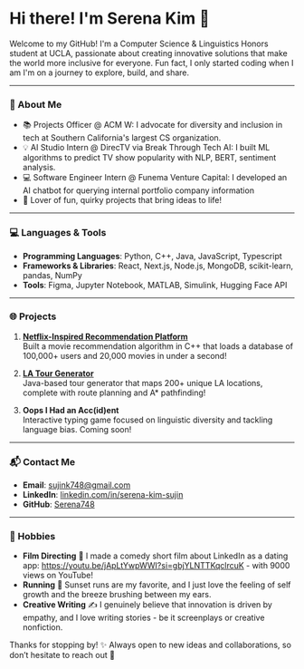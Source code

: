 # Hi there! I'm Serena Kim 👋

Welcome to my GitHub! I'm a Computer Science & Linguistics Honors student at UCLA, passionate about creating innovative solutions that make the world more inclusive for everyone. Fun fact, I only started coding when I am I'm on a journey to explore, build, and share.

---

### 🌟 About Me
- 📚 Projects Officer @ ACM W: I advocate for diversity and inclusion in tech at Southern California's largest CS organization. 
- 💡 AI Studio Intern @ DirecTV via Break Through Tech AI: I built ML algorithms to predict TV show popularity with NLP, BERT, sentiment analysis.
- 💻 Software Engineer Intern @ Funema Venture Capital: I developed an AI chatbot for querying internal portfolio company information 
- 🎨 Lover of fun, quirky projects that bring ideas to life!

---

### 💻 Languages & Tools
- **Programming Languages**: Python, C++, Java, JavaScript, Typescript
- **Frameworks & Libraries**: React, Next.js, Node.js, MongoDB, scikit-learn, pandas, NumPy
- **Tools**: Figma, Jupyter Notebook, MATLAB, Simulink, Hugging Face API

---

### 🌐 Projects
1. **[Netflix-Inspired Recommendation Platform](https://github.com/Serena748/netflix-clone)**  
   Built a movie recommendation algorithm in C++ that loads a database of 100,000+ users and 20,000 movies in under a second!

2. **[LA Tour Generator](https://github.com/Serena748/la-tour-generator)**  
   Java-based tour generator that maps 200+ unique LA locations, complete with route planning and A* pathfinding!

3. **Oops I Had an Acc(id)ent**  
   Interactive typing game focused on linguistic diversity and tackling language bias. Coming soon!

---

### 📬 Contact Me
- **Email**: sujink748@gmail.com
- **LinkedIn**: [linkedin.com/in/serena-kim-sujin](https://www.linkedin.com/in/serena-kim-sujin)
- **GitHub**: [Serena748](https://github.com/Serena748)

---

### 🎉 Hobbies
- **Film Directing** 🎥 I made a comedy short film about LinkedIn as a dating app: https://youtu.be/jApLtYwpWWI?si=gbjYLNTTKqclrcuK - with 9000 views on YouTube! 
- **Running** 🌲 Sunset runs are my favorite, and I just love the feeling of self growth and the breeze brushing between my ears.  
- **Creative Writing** ✍️ I genuinely believe that innovation is driven by empathy, and I love writing stories - be it screenplays or creative nonfiction. 

Thanks for stopping by! ✨ Always open to new ideas and collaborations, so don’t hesitate to reach out 🚀
